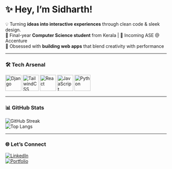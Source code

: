 # ✨ Hey, I’m Sidharth!  

💡 Turning **ideas into interactive experiences** through clean code & sleek design.  
📍 Final-year **Computer Science student** from Kerala | 💼 Incoming ASE @ Accenture  
🚀 Obsessed with **building web apps** that blend creativity with performance  

---

### 🛠️ Tech Arsenal
<p>
  <img src="https://cdn.jsdelivr.net/gh/devicons/devicon/icons/django/django-plain.svg" width="50" height="50" alt="Django"/>
  <img src="https://cdn.jsdelivr.net/gh/devicons/devicon/icons/tailwindcss/tailwindcss-original.svg" width="50" height="50" alt="TailwindCSS"/>
  <img src="https://cdn.jsdelivr.net/gh/devicons/devicon/icons/react/react-original.svg" width="50" height="50" alt="React"/>
  <img src="https://cdn.jsdelivr.net/gh/devicons/devicon/icons/javascript/javascript-original.svg" width="50" height="50" alt="JavaScript"/>
  <img src="https://cdn.jsdelivr.net/gh/devicons/devicon/icons/python/python-original.svg" width="50" height="50" alt="Python"/>
</p>

---

### 📊 GitHub Stats
![GitHub Streak](https://streak-stats.demolab.com?user=sidharthbyju&theme=tokyonight&hide_border=true)  
![Top Langs](https://github-readme-stats.vercel.app/api/top-langs/?username=sidharthbyju&layout=compact&theme=tokyonight&hide_border=true)

---

### 🌐 Let’s Connect
[![LinkedIn](https://img.shields.io/badge/LinkedIn-blue?style=flat&logo=linkedin&logoColor=white)](https://linkedin.com/in/yourprofile)  
[![Portfolio](https://img.shields.io/badge/Portfolio-000?style=flat&logo=vercel&logoColor=white)](https://yourportfolio.com)


<!--
**Sidharth128/Sidharth128** is a ✨ _special_ ✨ repository because its `README.md` (this file) appears on your GitHub profile.

Here are some ideas to get you started:

- 🔭 I’m currently working on ...
- 🌱 I’m currently learning ...
- 👯 I’m looking to collaborate on ...
- 🤔 I’m looking for help with ...
- 💬 Ask me about ...
- 📫 How to reach me: ...
- 😄 Pronouns: ...
- ⚡ Fun fact: ...
-->
